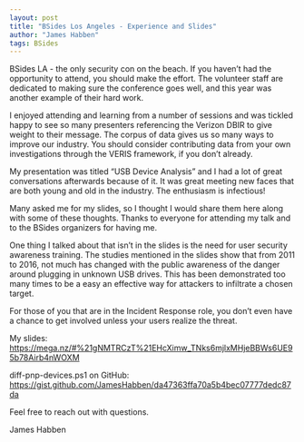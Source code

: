 ```yaml
---
layout: post
title: "BSides Los Angeles - Experience and Slides"
author: "James Habben"
tags: BSides
---
```


BSides LA - the only security con on the beach. If you haven’t had the opportunity to attend, you should make the effort. The volunteer staff are dedicated to making sure the conference goes well, and this year was another example of their hard work.

I enjoyed attending and learning from a number of sessions and was tickled happy to see so many presenters referencing the Verizon DBIR to give weight to their message. The corpus of data gives us so many ways to improve our industry. You should consider contributing data from your own investigations through the VERIS framework, if you don’t already.

My presentation was titled “USB Device Analysis” and I had a lot of great conversations afterwards because of it. It was great meeting new faces that are both young and old in the industry. The enthusiasm is infectious!

Many asked me for my slides, so I thought I would share them here along with some of these thoughts. Thanks to everyone for attending my talk and to the BSides organizers for having me.

One thing I talked about that isn’t in the slides is the need for user security awareness training. The studies mentioned in the slides show that from 2011 to 2016, not much has changed with the public awareness of the danger around plugging in unknown USB drives. This has been demonstrated too many times to be a easy an effective way for attackers to infiltrate a chosen target.

For those of you that are in the Incident Response role, you don’t even have a chance to get involved unless your users realize the threat.

My slides: https://mega.nz/#%21gNMTRCzT%21EHcXimw_TNks6mjlxMHjeBBWs6UE95b78Airb4nWOXM

diff-pnp-devices.ps1 on GitHub: https://gist.github.com/JamesHabben/da47363ffa70a5b4bec07777dedc87da

Feel free to reach out with questions.

James Habben
